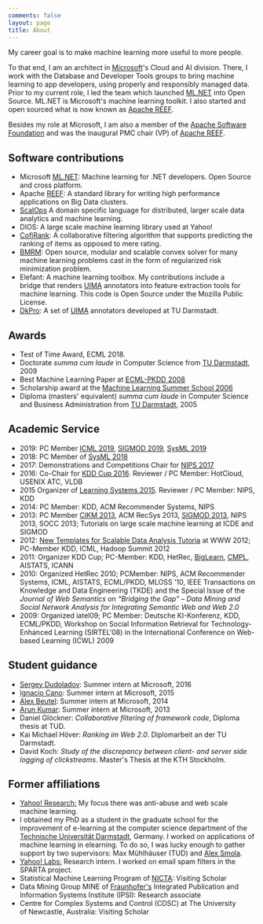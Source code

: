 ```yaml
---
comments: false
layout: page
title: About
---
```


My career goal is to make machine learning more useful to more people.

To that end, I am an architect in [Microsoft]'s Cloud and AI division. There, I
work with the Database and Developer Tools groups to bring machine learning
to app developers, using properly and responsibly managed data. Prior to my
current role, I led the team which launched [ML.NET][ML.NET] into Open Source.
ML.NET is Microsoft's machine learning toolkit. I also started and open sourced
what is now known as [Apache REEF][REEF].

Besides my role at Microsoft, I am also a member of the [Apache Software
Foundation][ASF] and was the inaugural PMC chair (VP) of [Apache REEF][REEF]. 

## Software contributions

  * Microsoft [ML.NET][ML.NET]: Machine learning for .NET developers. Open
    Source and cross platform.
  * Apache [REEF]: A standard library for writing high performance applications
    on Big Data clusters.
  * [ScalOps] A domain specific language for distributed, larger scale data
    analytics and machine learning.
  * DIOS: A large scale machine learning library used at Yahoo!
  * [CofiRank](http://www.cofirank.org): A collaborative filtering algorithm
    that supports predicting the ranking of items as opposed to mere rating.
  * [BMRM](http://users.rsise.anu.edu.au/~chteo/BMRM.html): Open source, modular
    and scalable convex solver for many machine learning problems cast in the
    form of regularized risk minimization problem.
  * Elefant: A machine learning toolbox. My contributions include a bridge that
    renders [UIMA] annotators into feature extraction tools for
    machine learning. This code is Open Source under the Mozilla Public License.
  * [DkPro](http://www.ukp.tu-darmstadt.de/software/repository): A set of [UIMA]
    annotators developed at TU Darmstadt.

## Awards

  * Test of Time Award, ECML 2018.
  * Doctorate _summa cum laude_ in Computer Science from [TU
    Darmstadt](http://www.tu-darmstadt.de), 2009
  * Best Machine Learning Paper at [ECML-PKDD 2008](http://www.ecmlpkdd2008.org/)
  * Scholarship award at the [Machine Learning Summer School 2006](http://canberra06.mlss.cc/)
  * Diploma (masters' equivalent) _summa cum laude_ in Computer Science and Business Administration from [TU Darmstadt](http://www.tu-darmstadt.de), 2005

## Academic Service
  * 2019: PC Member [ICML 2019](https://icml.cc/Conferences/2019), [SIGMOD
    2019](http://sigmod2019.org/), [SysML 2019](http://www.sysml.cc/)
  * 2018: PC Member of [SysML 2018](http://www.sysml.cc/)
  * 2017: Demonstrations and Competitions Chair for [NIPS 2017](https://nips.cc)
  * 2016: Co-Chair for [KDD Cup 2016](http://kdd.org/kdd2016/). Reviewer / PC
    Member: HotCloud, USENIX ATC, VLDB
  * 2015 Organizer of [Learning Systems 2015](http://learningsys.org). Reviewer
    / PC Member: NIPS, KDD
  * 2014: PC Member: KDD, ACM Recommender Systems, NIPS
  * 2013: PC Member [CIKM 2013](http://www.cikm2013.org/), ACM RecSys 2013,
    [SIGMOD 2013](http://www.sigmod.org/2013/), NIPS 2013, SOCC 2013; Tutorials
    on large scale machine learning at ICDE and SIGMOD
  * 2012: [New Templates for Scalable Data Analysis
    Tutoria]({{site.url}}/publication/2012/04/06/www-2012-tutorial-new-templates-for-scalable-data-analysis/) at
    WWW 2012; PC-Member KDD, ICML, Hadoop Summit 2012
  * 2011: Organizer KDD Cup; PC-Member: KDD, HetRec,
    [BigLearn](http://biglearn.org/),
    [CMPL](https://sites.google.com/site/cmplnips11/), AISTATS, ICANN
  * 2010: Organized HetRec 2010; PCMember: NIPS, ACM Recommender Systems, ICML,
    AISTATS, ECML/PKDD, MLOSS '10, IEEE Transactions on Knowledge and Data
    Engineering (TKDE) and the Special Issue of the _Journal of Web Semantics_
    on _“Bridging the Gap” – Data Mining and Social Network Analysis for
    Integrating Semantic Web and Web 2.0_
  * 2009: Organized iatel09; PC Member: Deutsche KI-Konferenz, KDD, ECML/PKDD,
    Workshop on Social Information Retrieval for Technology-Enhanced Learning
    (SIRTEL'08) in the International Conference on Web-based Learning (ICWL)
    2009

## Student guidance
  * [Sergey Dudoladov](http://www.user.tu-berlin.de/sergey.dudoladov/): Summer
    intern at Microsoft, 2016
  * [Ignacio Cano](http://homes.cs.washington.edu/~icano/): Summer intern at
    Microsoft, 2015
  * [Alex Beutel](http://alexbeutel.com/): Summer intern at Microsoft, 2014
  * [Arun Kumar](http://pages.cs.wisc.edu/~arun/): Summer intern at Microsoft,
    2013
  * Daniel Glöckner: _Collaborative filtering of framework code_, Diploma thesis
    at TUD.
  * Kai Michael Höver: _Ranking im Web 2.0_. Diplomarbeit an der TU Darmstadt.
  * David Koch: _Study of the discrepancy between client- and server side
    logging of clickstreams_. Master's Thesis at the KTH Stockholm.

## Former affiliations
  * [Yahoo! Research:](http://research.yahoo.com/) My focus there was anti-abuse
    and web scale machine learning.
  * I obtained my PhD as a student in the graduate school for the improvement of
    e-learning at the computer science department of the [Technische Universität
    Darmstadt](http://www.tu-darmstadt.de), Germany. I worked on applications of
    machine learning in elearning. To do so, I was lucky enough to gather
    support by two supervisors: Max Mühlhäuser (TUD) and [Alex Smola][smolix].
  * [Yahoo! Labs:](http://labs.yahoo.com) Research intern. I worked on email
    spam filters in the SPARTA project.
  * Statistical Machine Learning Program of [NICTA](http://www.nicta.com.au):
    Visiting Scholar
  * Data Mining Group MINE of [Fraunhofer's](http://www.fraunhofer.de)
    Integrated Publication and Information Systems Institute (IPSI): Research
    associate
  * Centre for Complex Systems and Control (CDSC) at The University
    of Newcastle, Australia: Visiting Scholar

[UIMA]: http://uima.apache.org
[REEF]: https://reef.apache.org
[ScalOps]: {{site.url}}/publication/2011/11/21/machine-learning-in-scalops-a-higher-order-cloud-computing-language/
[BigLearn]: http://biglearn.org/
[smolix]: http://alex.smola.org
[Microsoft]: http://www.microsoft.com
[ASF]: https://www.apache.org
[ML.NET]: https://github.com/dotnet/machinelearning/